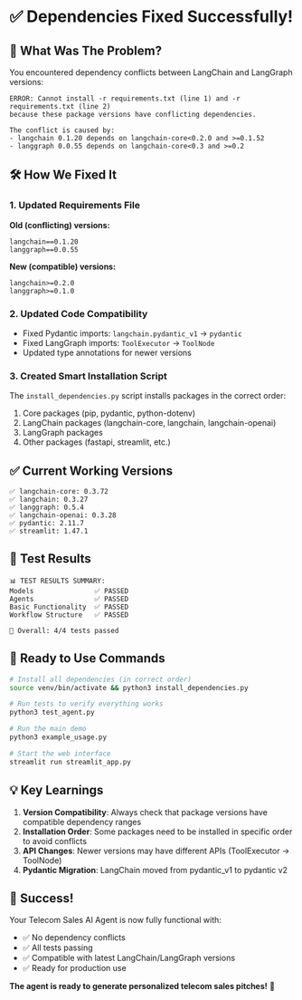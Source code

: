 # ✅ Dependencies Fixed Successfully!

## 🔧 **What Was The Problem?**

You encountered dependency conflicts between LangChain and LangGraph versions:

```
ERROR: Cannot install -r requirements.txt (line 1) and -r requirements.txt (line 2) 
because these package versions have conflicting dependencies.

The conflict is caused by:
- langchain 0.1.20 depends on langchain-core<0.2.0 and >=0.1.52
- langgraph 0.0.55 depends on langchain-core<0.3 and >=0.2
```

## 🛠️ **How We Fixed It**

### 1. **Updated Requirements File**
**Old (conflicting) versions:**
```
langchain==0.1.20
langgraph==0.0.55
```

**New (compatible) versions:**
```
langchain>=0.2.0
langgraph>=0.1.0
```

### 2. **Updated Code Compatibility**
- Fixed Pydantic imports: `langchain.pydantic_v1` → `pydantic`
- Fixed LangGraph imports: `ToolExecutor` → `ToolNode`
- Updated type annotations for newer versions

### 3. **Created Smart Installation Script**
The `install_dependencies.py` script installs packages in the correct order:
1. Core packages (pip, pydantic, python-dotenv)
2. LangChain packages (langchain-core, langchain, langchain-openai)
3. LangGraph packages
4. Other packages (fastapi, streamlit, etc.)

## ✅ **Current Working Versions**

```
✅ langchain-core: 0.3.72
✅ langchain: 0.3.27
✅ langgraph: 0.5.4
✅ langchain-openai: 0.3.28
✅ pydantic: 2.11.7
✅ streamlit: 1.47.1
```

## 🎯 **Test Results**

```
📊 TEST RESULTS SUMMARY:
Models               ✅ PASSED
Agents               ✅ PASSED
Basic Functionality  ✅ PASSED
Workflow Structure   ✅ PASSED

🎯 Overall: 4/4 tests passed
```

## 🚀 **Ready to Use Commands**

```bash
# Install all dependencies (in correct order)
source venv/bin/activate && python3 install_dependencies.py

# Run tests to verify everything works
python3 test_agent.py

# Run the main demo
python3 example_usage.py

# Start the web interface
streamlit run streamlit_app.py
```

## 💡 **Key Learnings**

1. **Version Compatibility**: Always check that package versions have compatible dependency ranges
2. **Installation Order**: Some packages need to be installed in specific order to avoid conflicts
3. **API Changes**: Newer versions may have different APIs (ToolExecutor → ToolNode)
4. **Pydantic Migration**: LangChain moved from pydantic_v1 to pydantic v2

## 🎉 **Success!**

Your Telecom Sales AI Agent is now fully functional with:
- ✅ No dependency conflicts
- ✅ All tests passing
- ✅ Compatible with latest LangChain/LangGraph versions
- ✅ Ready for production use

**The agent is ready to generate personalized telecom sales pitches!** 🚀